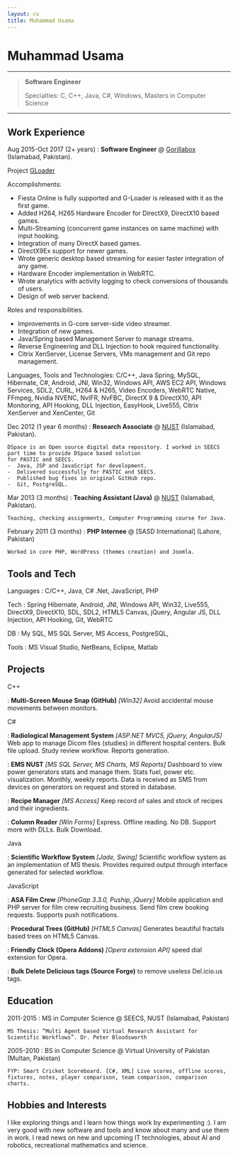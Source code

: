 ```yaml
---
layout: cv
title: Muhammad Usama
---
```


Muhammad Usama
=========================

----
>  **Software Engineer**
> 
>  Specialties: C, C++, Java, C#, Windows,
>  Masters in Computer Science 

----

Work Experience
--------------------

Aug 2015-Oct 2017 
(2+ years)
: **Software Engineer** @ [Gorillabox](https://www.gorillabox.net/) (Islamabad, Pakistan). 

  Project [GLoader](https://en.gamigo.com/corporate/gamigo-games/gorillabox-brings-its-successful-g-loader-technology-to-the-us-market-in-time-for-game-connection/)

  Accomplishments: 
  -  Fiesta Online is fully supported and G-Loader is released with it as the first game. 
  -  Added H264, H265 Hardware Encoder for DirectX9, DirectX10 based games. 
  -  Multi-Streaming (concurrent game instances on same machine) with input hooking. 
  -  Integration of many DirectX based games.
  -  DirectX9Ex support for newer games. 
  -  Wrote generic desktop based streaming for easier faster integration of any game. 
  -  Hardware Encoder implementation in WebRTC. 
  -  Wrote analytics with activity logging to check conversions of thousands of users. 
  -  Design of web server backend. 

  Roles and responsibilities. 
  -  Improvements in G-core server-side video streamer. 
  -  Integration of new games.  
  -  Java/Spring based Management Server to manage streams.  
  -  Reverse Engineering and DLL Injection to hook required functionality. 
  -  Citrix XenServer, License Servers, VMs management and Git repo management. 

  Languages, Tools and Technologies: 
  C/C++, Java Spring, MySQL, Hibernate, C#, Android, JNI, Win32, Windows API, AWS EC2 API, Windows 
  Services, SDL2, CURL, H264 & H265, Video Encoders, WebRTC Native, FFmpeg, Nvidia NVENC, NvIFR, 
  NvFBC, DirectX 9 & DirectX10, API Monitoring, API Hooking, DLL Injection, EasyHook, Live555, Citrix 
  XenServer and XenCenter, Git 

Dec 2012 
(1 year 6 months)
:   **Research Associate** @ [NUST](http://seecs.nust.edu.pk/) (Islamabad, Pakistan).

    DSpace is an Open source digital data repository. I worked in SEECS part time to provide DSpace based solution 
    for PASTIC and SEECS. 
    -  Java, JSP and JavaScript for development. 
    -  Delivered successfully for PASTIC and SEECS. 
    -  Published bug fixes in original GitHub repo. 
    -  Git, PostgreSQL.
    
Mar 2013 
(3 months)
:   **Teaching Assistant (Java)** @ [NUST](http://seecs.nust.edu.pk/) (Islamabad, Pakistan).

    Teaching, checking assignments, Computer Programming course for Java. 
    

February 2011 
(3 months) 
:   **PHP Internee** @ [SASD International] (Lahore, Pakistan)

    Worked in core PHP, WordPress (themes creation) and Joomla.
    
Tools and Tech
--------------

Languages
: C/C++, Java, C# .Net, JavaScript, PHP 

Tech
: Spring Hibernate, Android, JNI, Windows API, Win32, Live555, DirectX9, DirectX10, SDL, SDL2, HTML5 Canvas, jQuery, Angular JS, DLL Injection, API Hooking, Git, WebRTC

DB
: My SQL, MS SQL Server, MS Access, PostgreSQL, 

Tools
: MS Visual Studio, NetBeans, Eclipse, Matlab 
    

Projects
--------
C++ 

: **Multi-Screen Mouse Snap (GitHub)** *[Win32]* Avoid accidental mouse movements between monitors. 

C# 

: **Radiological Management System** *[ASP.NET MVC5, jQuery, AngularJS]* Web app to manage Dicom files (studies) in different hospital centers. Bulk file upload. Study review workflow. Reports generation.

: **EMS NUST** *[MS SQL Server, MS Charts, MS Reports]* Dashboard to view power generators stats and manage them. Stats fuel, power etc. visualization. Monthly, weekly reports. Data is received as SMS from devices on generators on request and stored in database. 

: **Recipe Manager**  *[MS Access]* Keep record of sales and stock of recipes and their ingredients. 

: **Column Reader** *[Win Forms]* Express. Offline reading. No DB. Support more with DLLs. Bulk Download.

Java 

: **Scientific Workflow System**  *[Jade, Swing]* Scientific workflow system as an implementation of MS thesis. Provides required output through interface generated for selected workflow. 

JavaScript

: **ASA Film Crew** *[PhoneGap 3.3.0, Puship, jQuery]* Mobile application and PHP server for film crew recruiting business. Send film crew booking requests. Supports push notifications. 

: **Procedural Trees (GitHub)** *[HTML5 Canvas]* Generates beautiful fractals based trees on HTML5 Canvas. 

: **Friendly Clock (Opera Addons)** *[Opera extension API]* speed dial extension for Opera. 

: **Bulk Delete Delicious tags (Source Forge)** to remove useless Del.icio.us tags.

Education
---------

2011-2015
: MS in Computer Science @ SEECS, NUST (Islamabad, Pakistan)

    MS Thesis: “Multi Agent based Virtual Research Assistant for Scientific Workflows”. Dr. Peter Bloodsworth

2005-2010
: BS in Computer Science @ Virtual University of Pakistan (Multan, Pakistan)

    FYP: Smart Cricket Scoreboard. [C#, XML] Live scores, offline scores, fixtures, notes, player comparison, team comparison, comparison charts.

Hobbies and Interests
---------------------

I like exploring things and I learn how things work by experimenting :). I am very good with new software and tools and know about many and use them in work. I read news on new and upcoming IT technologies, about AI and robotics, recreational mathematics and science.
